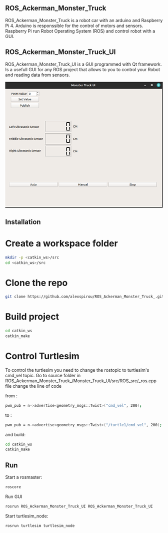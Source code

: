 ## ROS_Ackerman_Monster_Truck

ROS_Ackerman_Monster_Truck is a robot car with an arduino and Raspberry Pi 4. Arduino is responssible for the control of motors and sensors. Raspberry Pi run Robot Operating System (ROS)
and control robot with a GUI.

## ROS_Ackerman_Monster_Truck_UI
ROS_Ackerman_Monster_Truck_UI is a GUI programmed with Qt framework. Is a usefull GUI for any ROS project that allows to you to control your Robot and reading data from sensors.


![](/Resources/ui.png)


## Installation

# Create a workspace folder
```bash
mkdir -p <catkin_ws>/src
cd <catkin_ws>/src
```
# Clone the repo
```bash
git clone https://github.com/alexspirou/ROS_Ackerman_Monster_Truck_.git
```
# Build project
```bash
cd catkin_ws
catkin_make
```
# Control Turtlesim
To control the turtlesim you need to change the rostopic to turtlesim's cmd_vel topic.
Go to source folder in ROS_Ackerman_Monster_Truck_/Monster_Truck_UI/src/ROS_src/_ros.cpp file change the line of code

from :
```bash
pwm_pub = n->advertise<geometry_msgs::Twist>("cmd_vel", 200);
```
to :
```bash
pwm_pub = n->advertise<geometry_msgs::Twist>("/turtle1/cmd_vel", 200);
```
and build:
```bash
cd catkin_ws
catkin_make
``````
## Run
Start a rosmaster:
```bash
roscore
```
Run GUI
```bash
rosrun ROS_Ackerman_Monster_Truck_UI ROS_Ackerman_Monster_Truck_UI 
```
Start turtlesim_node:

```bash
rosrun turtlesim turtlesim_node
```



